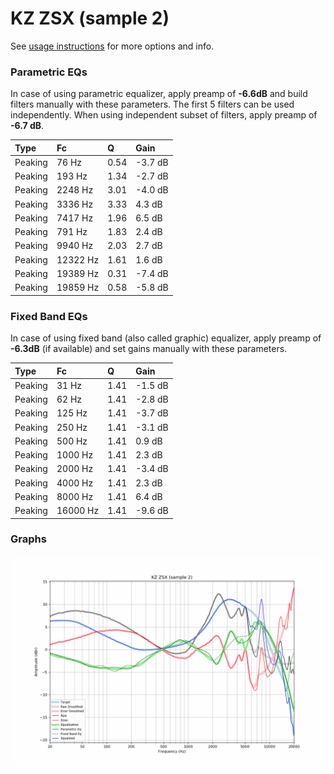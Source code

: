 # KZ ZSX (sample 2)
See [usage instructions](https://github.com/jaakkopasanen/AutoEq#usage) for more options and info.

### Parametric EQs
In case of using parametric equalizer, apply preamp of **-6.6dB** and build filters manually
with these parameters. The first 5 filters can be used independently.
When using independent subset of filters, apply preamp of **-6.7 dB**.

| Type    | Fc       |    Q | Gain    |
|:--------|:---------|:-----|:--------|
| Peaking | 76 Hz    | 0.54 | -3.7 dB |
| Peaking | 193 Hz   | 1.34 | -2.7 dB |
| Peaking | 2248 Hz  | 3.01 | -4.0 dB |
| Peaking | 3336 Hz  | 3.33 | 4.3 dB  |
| Peaking | 7417 Hz  | 1.96 | 6.5 dB  |
| Peaking | 791 Hz   | 1.83 | 2.4 dB  |
| Peaking | 9940 Hz  | 2.03 | 2.7 dB  |
| Peaking | 12322 Hz | 1.61 | 1.6 dB  |
| Peaking | 19389 Hz | 0.31 | -7.4 dB |
| Peaking | 19859 Hz | 0.58 | -5.8 dB |

### Fixed Band EQs
In case of using fixed band (also called graphic) equalizer, apply preamp of **-6.3dB**
(if available) and set gains manually with these parameters.

| Type    | Fc       |    Q | Gain    |
|:--------|:---------|:-----|:--------|
| Peaking | 31 Hz    | 1.41 | -1.5 dB |
| Peaking | 62 Hz    | 1.41 | -2.8 dB |
| Peaking | 125 Hz   | 1.41 | -3.7 dB |
| Peaking | 250 Hz   | 1.41 | -3.1 dB |
| Peaking | 500 Hz   | 1.41 | 0.9 dB  |
| Peaking | 1000 Hz  | 1.41 | 2.3 dB  |
| Peaking | 2000 Hz  | 1.41 | -3.4 dB |
| Peaking | 4000 Hz  | 1.41 | 2.3 dB  |
| Peaking | 8000 Hz  | 1.41 | 6.4 dB  |
| Peaking | 16000 Hz | 1.41 | -9.6 dB |

### Graphs
![](./KZ%20ZSX%20(sample%202).png)